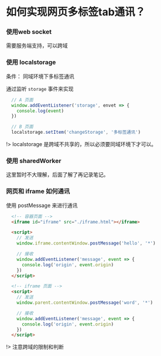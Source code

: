 # 如何实现网页多标签tab通讯？

### 使用web socket
需要服务端支持，可以跨域

### 使用 localstorage

条件： 同域环境下多标签通讯

通过监听 `storage` 事件来实现
```js
  // A 页面
  window.addEventListener('storage', envet => {
    console.log(event)
  })

  // B 页面
  localstorage.setItem('changeStorage', '多标签通讯')
```

!> localstorage 是跨域不共享的，所以必须要同域环境下才可以。

### 使用 sharedWorker
这里暂时不大理解，后面了解了再记录笔记。

### 网页和 iframe 如何通讯
使用 postMessage 来进行通讯

```html
  <!-- 容器页面 -->
  <iframe id="iframe" src="./iframe.html"></iframe>

  <script>
    // 发送
    window.iframe.contentWindow.postMessage('hello', '*')

    // 接收
    window.addEventListener('message', event => {
      console.log('origin', event.origin)
    })
  </script>
```

```html
  <!-- iframe 页面 -->
  <script>
    // 发送
    window.parent.contentWindow.postMessage('word', '*')

    // 接收
    window.addEventListener('message', event => {
      console.log('origin', event.origin)
    })
  </script>
```

!> 注意跨域的限制和判断